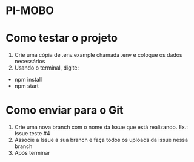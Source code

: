 # PI-MOBO

#     Como testar o projeto
1. Crie uma cópia de .env.example chamada .env e coloque os dados necessários
2. Usando o terminal, digite:
  - npm install
  - npm start

#     Como enviar para o Git
1. Crie uma nova branch com o nome da Issue que está realizando. Ex.: Issue teste #4
2. Associe a Issue a sua branch e faça todos os uploads da issue nessa branch
3. Após terminar 

